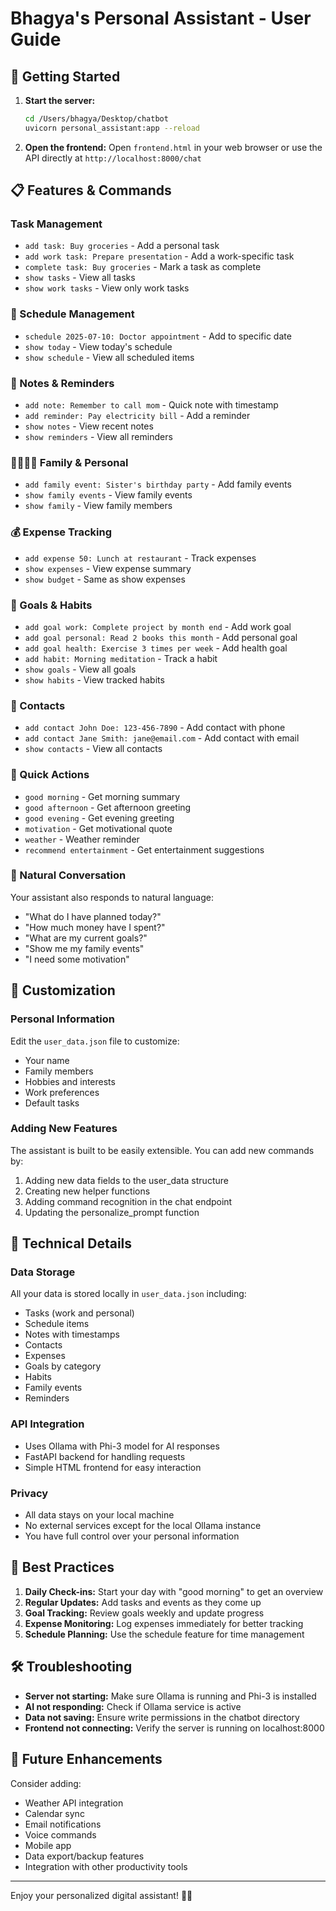 # Bhagya's Personal Assistant - User Guide

## 🚀 Getting Started

1. **Start the server:**
   ```bash
   cd /Users/bhagya/Desktop/chatbot
   uvicorn personal_assistant:app --reload
   ```

2. **Open the frontend:**
   Open `frontend.html` in your web browser or use the API directly at `http://localhost:8000/chat`

## 📋 Features & Commands

### Task Management
- `add task: Buy groceries` - Add a personal task
- `add work task: Prepare presentation` - Add a work-specific task
- `complete task: Buy groceries` - Mark a task as complete
- `show tasks` - View all tasks
- `show work tasks` - View only work tasks

### 📅 Schedule Management
- `schedule 2025-07-10: Doctor appointment` - Add to specific date
- `show today` - View today's schedule
- `show schedule` - View all scheduled items

### 📝 Notes & Reminders
- `add note: Remember to call mom` - Quick note with timestamp
- `add reminder: Pay electricity bill` - Add a reminder
- `show notes` - View recent notes
- `show reminders` - View all reminders

### 👨‍👩‍👧‍👦 Family & Personal
- `add family event: Sister's birthday party` - Add family events
- `show family events` - View family events
- `show family` - View family members

### 💰 Expense Tracking
- `add expense 50: Lunch at restaurant` - Track expenses
- `show expenses` - View expense summary
- `show budget` - Same as show expenses

### 🎯 Goals & Habits
- `add goal work: Complete project by month end` - Add work goal
- `add goal personal: Read 2 books this month` - Add personal goal
- `add goal health: Exercise 3 times per week` - Add health goal
- `add habit: Morning meditation` - Track a habit
- `show goals` - View all goals
- `show habits` - View tracked habits

### 📱 Contacts
- `add contact John Doe: 123-456-7890` - Add contact with phone
- `add contact Jane Smith: jane@email.com` - Add contact with email
- `show contacts` - View all contacts

### 🌟 Quick Actions
- `good morning` - Get morning summary
- `good afternoon` - Get afternoon greeting
- `good evening` - Get evening greeting
- `motivation` - Get motivational quote
- `weather` - Weather reminder
- `recommend entertainment` - Get entertainment suggestions

### 💬 Natural Conversation
Your assistant also responds to natural language:
- "What do I have planned today?"
- "How much money have I spent?"
- "What are my current goals?"
- "Show me my family events"
- "I need some motivation"

## 🎨 Customization

### Personal Information
Edit the `user_data.json` file to customize:
- Your name
- Family members
- Hobbies and interests
- Work preferences
- Default tasks

### Adding New Features
The assistant is built to be easily extensible. You can add new commands by:
1. Adding new data fields to the user_data structure
2. Creating new helper functions
3. Adding command recognition in the chat endpoint
4. Updating the personalize_prompt function

## 🔧 Technical Details

### Data Storage
All your data is stored locally in `user_data.json` including:
- Tasks (work and personal)
- Schedule items
- Notes with timestamps
- Contacts
- Expenses
- Goals by category
- Habits
- Family events
- Reminders

### API Integration
- Uses Ollama with Phi-3 model for AI responses
- FastAPI backend for handling requests
- Simple HTML frontend for easy interaction

### Privacy
- All data stays on your local machine
- No external services except for the local Ollama instance
- You have full control over your personal information

## 🎯 Best Practices

1. **Daily Check-ins:** Start your day with "good morning" to get an overview
2. **Regular Updates:** Add tasks and events as they come up
3. **Goal Tracking:** Review goals weekly and update progress
4. **Expense Monitoring:** Log expenses immediately for better tracking
5. **Schedule Planning:** Use the schedule feature for time management

## 🛠️ Troubleshooting

- **Server not starting:** Make sure Ollama is running and Phi-3 is installed
- **AI not responding:** Check if Ollama service is active
- **Data not saving:** Ensure write permissions in the chatbot directory
- **Frontend not connecting:** Verify the server is running on localhost:8000

## 🚀 Future Enhancements

Consider adding:
- Weather API integration
- Calendar sync
- Email notifications
- Voice commands
- Mobile app
- Data export/backup features
- Integration with other productivity tools

---

Enjoy your personalized digital assistant! 🤖✨

